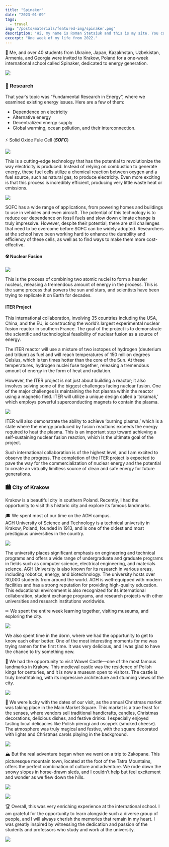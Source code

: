 ```yaml
---
title: "Spinaker"
date: "2023-01-09"
tags:
  - travel
img: "/posts/materials/featured-img/spinaker.png"
description: "Hi, my name is Roman Stetsiuk and this is my site. You can find here my mini-blog and much more."
excerpt: "One week of my life from 2022."
---
```



📓 Me, and over 40 students from Ukraine, Japan, Kazakhstan, Uzbekistan, Armenia, and Georgia were invited to Krakow, Poland for a one-week international school called Spinaker, dedicated to energy generation.

![](https://cdn.curious-grapes.one/spinaker/spinaker_14.jpg)

### 🔬 Research

That year’s topic was “Fundamental Research in Energy”, where we examined existing energy issues. Here are a few of them:

- Dependence on electricity
- Alternative energy
- Decentralized energy supply
- Global warming, ocean pollution, and their interconnection.

####   
⚡ Solid Oxide Fule Cell (_**SOFC**_)

![](https://cdn.curious-grapes.one/spinaker/power/scheme.png)

This is a cutting-edge technology that has the potential to revolutionize the way electricity is produced. Instead of relying on combustion to generate energy, these fuel cells utilize a chemical reaction between oxygen and a fuel source, such as natural gas, to produce electricity. Even more exciting is that this process is incredibly efficient, producing very little waste heat or emissions.

![](https://cdn.curious-grapes.one/spinaker/power/cells.png)

SOFC has a wide range of applications, from powering homes and buildings to use in vehicles and even aircraft. The potential of this technology is to reduce our dependence on fossil fuels and slow down climate change is truly impressive. However, despite their potential, there are still challenges that need to be overcome before SOFC can be widely adopted. Researchers at the school have been working hard to enhance the durability and efficiency of these cells, as well as to find ways to make them more cost-effective.

#### ☢️ Nuclear Fusion

![](https://cdn.curious-grapes.one/spinaker/power/reaction.jpg)

This is the process of combining two atomic nuclei to form a heavier nucleus, releasing a tremendous amount of energy in the process. This is the same process that powers the sun and stars, and scientists have been trying to replicate it on Earth for decades.

#### ITER Project

This international collaboration, involving 35 countries including the USA, China, and the EU, is constructing the world’s largest experimental nuclear fusion reactor in southern France. The goal of the project is to demonstrate the scientific and technological feasibility of nuclear fusion as a source of energy.

The ITER reactor will use a mixture of two isotopes of hydrogen (deuterium and tritium) as fuel and will reach temperatures of 150 million degrees Celsius, which is ten times hotter than the core of the Sun. At these temperatures, hydrogen nuclei fuse together, releasing a tremendous amount of energy in the form of heat and radiation.

However, the ITER project is not just about building a reactor; it also involves solving some of the biggest challenges facing nuclear fusion. One of the major challenges is maintaining the hot plasma within the reactor using a magnetic field. ITER will utilize a unique design called a ‘tokamak,’ which employs powerful superconducting magnets to contain the plasma.

![](https://cdn.curious-grapes.one/spinaker/power/tokamak.jpg)

ITER will also demonstrate the ability to achieve ‘burning plasma,’ which is a state where the energy produced by fusion reactions exceeds the energy required to heat the plasma. This is an important step toward achieving a self-sustaining nuclear fusion reaction, which is the ultimate goal of the project.

Such international collaboration is of the highest level, and I am excited to observe the progress. The completion of the ITER project is expected to pave the way for the commercialization of nuclear energy and the potential to create an virtually limitless source of clean and safe energy for future generations.

### 🏙️ City of Krakow

Krakow is a beautiful city in southern Poland. Recently, I had the opportunity to visit this historic city and explore its famous landmarks.

🎓 We spent most of our time on the AGH campus.  
AGH University of Science and Technology is a technical university in Krakow, Poland, founded in 1913, and is one of the oldest and most prestigious universities in the country.

![](https://cdn.curious-grapes.one/spinaker/spinaker_3.jpg)

The university places significant emphasis on engineering and technical programs and offers a wide range of undergraduate and graduate programs in fields such as computer science, electrical engineering, and materials science. AGH University is also known for its research in various areas, including robotics, energy, and biotechnology. The university hosts over 30,000 students from around the world. AGH is well-equipped with modern facilities and has a strong reputation for providing high-quality education. This educational environment is also recognized for its international collaboration, student exchange programs, and research projects with other universities and research institutions worldwide.

✏ We spent the entire week learning together, visiting museums, and exploring the city.

![](https://cdn.curious-grapes.one/spinaker/spinaker_13.jpg)

We also spent time in the dorm, where we had the opportunity to get to know each other better. One of the most interesting moments for me was trying ramen for the first time. It was very delicious, and I was glad to have the chance to try something new.

🏰 We had the opportunity to visit Wawel Castle—one of the most famous landmarks in Krakow. This medieval castle was the residence of Polish kings for centuries, and it is now a museum open to visitors. The castle is truly breathtaking, with its impressive architecture and stunning views of the city.

![](https://cdn.curious-grapes.one/spinaker/spinaker_8.jpg)

🎄 We were lucky with the dates of our visit, as the annual Christmas market was taking place in the Main Market Square. This market is a true feast for the senses, where vendors sell traditional handicrafts, candles, Christmas decorations, delicious dishes, and festive drinks. I especially enjoyed tasting local delicacies like Polish pierogi and oscypek (smoked cheese). The atmosphere was truly magical and festive, with the square decorated with lights and Christmas carols playing in the background.

![](https://cdn.curious-grapes.one/spinaker/spinaker_51.jpg)

🏔️ But the real adventure began when we went on a trip to Zakopane. This picturesque mountain town, located at the foot of the Tatra Mountains, offers the perfect combination of culture and adventure. We rode down the snowy slopes in horse-drawn sleds, and I couldn’t help but feel excitement and wonder as we flew down the hills.

![](https://cdn.curious-grapes.one/spinaker/spinaker_11.jpg)

![](https://cdn.curious-grapes.one/spinaker/spinaker_12.jpg)

🏆 Overall, this was very enriching experience at the international school. I am grateful for the opportunity to learn alongside such a diverse group of people, and I will always cherish the memories that remain in my heart. I was greatly inspired by witnessing the dedication and passion of the students and professors who study and work at the university.

![](https://cdn.curious-grapes.one/spinaker/spinaker_15.jpg)